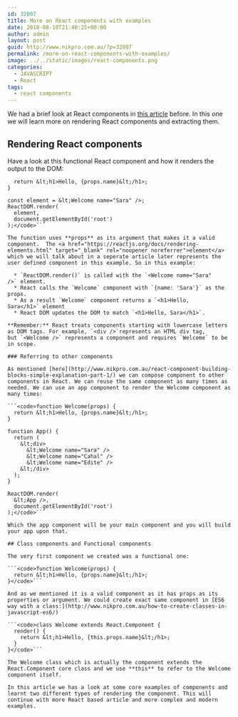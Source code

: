 ```yaml
---
id: 32007
title: More on React components with examples
date: 2018-08-10T21:40:25+00:00
author: admin
layout: post
guid: http://www.nikpro.com.au/?p=32007
permalink: /more-on-react-components-with-examples/
image: ../../static/images/react-components.png
categories:
  - JAVASCRIPT
  - React
tags:
  - react components
---
```

We had a brief look at React components in [this article](http://www.nikpro.com.au/react-component-building-blocks-simple-explanation-part-1/) before. In this one we will learn more on rendering React components and extracting them.

## Rendering React components

Have a look at this functional React component and how it renders the output to the DOM:

```<code>function Welcome(props) {
  return &lt;h1>Hello, {props.name}&lt;/h1>;
}

const element = &lt;Welcome name="Sara" />;
ReactDOM.render(
  element,
  document.getElementById('root')
);</code>```

The function uses **props** as its argument that makes it a valid component.  The <a href="https://reactjs.org/docs/rendering-elements.html" target="_blank" rel="noopener noreferrer">element</a> which we will talk about in a seperate article later represents the user defined component in this example. So in this example:

  * `ReactDOM.render()` is called with the `<Welcome name="Sara" />` element.
  * React calls the `Welcome` component with `{name: 'Sara'}` as the props.
  * As a result `Welcome` component returns a `<h1>Hello, Sara</h1>` element
  * React DOM updates the DOM to match `<h1>Hello, Sara</h1>`.

**Remember:** React treats components starting with lowercase letters as DOM tags. For example, `<div />`represents an HTML div tag, but `<Welcome />` represents a component and requires `Welcome` to be in scope.

### Referring to other components

As mentioned [here](http://www.nikpro.com.au/react-component-building-blocks-simple-explanation-part-1/) we can compose component to other components in React. We can reuse the same component as many times as needed. We can use an app component to render the Welcome component as many times:

```<code>function Welcome(props) {
  return &lt;h1>Hello, {props.name}&lt;/h1>;
}

function App() {
  return (
    &lt;div>
      &lt;Welcome name="Sara" />
      &lt;Welcome name="Cahal" />
      &lt;Welcome name="Edite" />
    &lt;/div>
  );
}

ReactDOM.render(
  &lt;App />,
  document.getElementById('root')
);</code>```

Which the app component will be your main component and you will build your app upon that.

## Class components and Functional components

The very first component we created was a functional one:

```<code>function Welcome(props) {
  return &lt;h1>Hello, {props.name}&lt;/h1>;
}</code>```

And as we mentioned it is a valid component as it has props as its properties or argument. We could create exact same component in [ES6 way with a class:](http://www.nikpro.com.au/how-to-create-classes-in-javascript-es6/)

```<code>class Welcome extends React.Component {
  render() {
    return &lt;h1>Hello, {this.props.name}&lt;/h1>;
  }
}</code>```

The Welcome class which is actually the component extends the React.Component core class and we use **this** to refer to the Welcome component itself. 

In this article we has a look at some core examples of components and learnt two different types of rendering the component. This will continue with more React based article and more complex and modern examples.